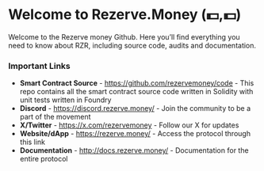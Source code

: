 # Welcome to Rezerve.Money (💵,💵)

Welcome to the Rezerve money Github. Here you’ll find everything you need to know about RZR, including source code, audits and documentation.

### Important Links

- **Smart Contract Source** - https://github.com/rezervemoney/code - This repo contains all the smart contract source code written in Solidity with unit tests written in Foundry
- **Discord** - https://discord.rezerve.money/ - Join the community to be a part of the movement
- **X/Twitter** - https://x.com/rezervemoney - Follow our X for updates
- **Website/dApp** - https://rezerve.money/ - Access the protocol through this link
- **Documentation** - http://docs.rezerve.money/ - Documentation for the entire protocol
